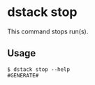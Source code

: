 # dstack stop

This command stops run(s).

## Usage

<div class="termy">

```shell
$ dstack stop --help
#GENERATE#
```

</div>

[//]: # (TODO: Provide examples, incl. `-x`)
